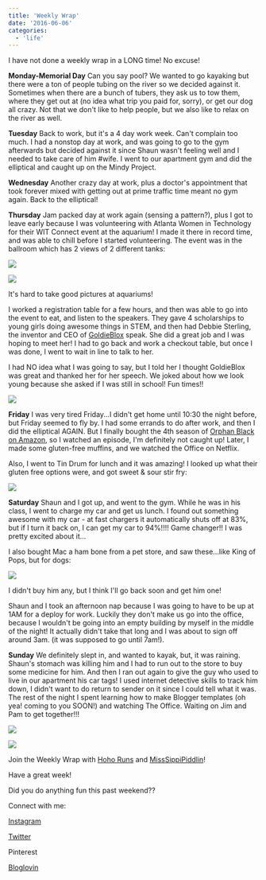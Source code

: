 ```yaml
---
title: 'Weekly Wrap'
date: '2016-06-06'
categories:
  - 'life'
---
```


I have not done a weekly wrap in a LONG time! No excuse!

**Monday-Memorial Day** Can you say pool? We wanted to go kayaking but there were a ton of people tubing on the river so we decided against it. Sometimes when there are a bunch of tubers, they ask us to tow them, where they get out at (no idea what trip you paid for, sorry), or get our dog all crazy. Not that we don't like to help people, but we also like to relax on the river as well.

**Tuesday** Back to work, but it's a 4 day work week. Can't complain too much. I had a nonstop day at work, and was going to go to the gym afterwards but decided against it since Shaun wasn't feeling well and I needed to take care of him #wife. I went to our apartment gym and did the elliptical and caught up on the Mindy Project.

**Wednesday** Another crazy day at work, plus a doctor's appointment that took forever mixed with getting out at prime traffic time meant no gym again. Back to the elliptical!

**Thursday** Jam packed day at work again (sensing a pattern?), plus I got to leave early because I was volunteering with Atlanta Women in Technology for their WIT Connect event at the aquarium! I made it there in record time, and was able to chill before I started volunteering. The event was in the ballroom which has 2 views of 2 different tanks:

[![](images/20160602_164149.jpg)](https://1.bp.blogspot.com/-StQn3jZeUY0/V1V5Dn4qxjI/AAAAAAABXKY/7u0sEbuuuck0pynVyfK7HIlM15f6uT7IACKgB/s1600/20160602_164149.jpg)



[![](images/IMG_20160602_174214.jpg)](https://4.bp.blogspot.com/-G9C0CFoVrMw/V1V5LSeOCyI/AAAAAAABXKg/mJuK_LMbITI2KXGCsah0ZTdgRKpMqJv6gCKgB/s1600/IMG_20160602_174214.jpg)

It's hard to take good pictures at aquariums!

I worked a registration table for a few hours, and then was able to go into the event to eat, and listen to the speakers. They gave 4 scholarships to young girls doing awesome things in STEM, and then had Debbie Sterling, the inventor and CEO of [GoldieBlox](http://www.goldieblox.com/) speak. She did a great job and I was hoping to meet her! I had to go back and work a checkout table, but once I was done, I went to wait in line to talk to her.

I had NO idea what I was going to say, but I told her I thought GoldieBlox was great and thanked her for her speech. We joked about how we look young because she asked if I was still in school! Fun times!!

[![](images/IMG_20160602_224226.jpg)](https://1.bp.blogspot.com/-cNi2esroyJo/V1V6cdL5JkI/AAAAAAABXKs/NFtV6bHK4RUgeCX3oz1xy0uiMEQEQZLewCKgB/s1600/IMG_20160602_224226.jpg)

**Friday** I was very tired Friday...I didn't get home until 10:30 the night before, but Friday seemed to fly by. I had some errands to do after work, and then I did the elliptical AGAIN. But I finally bought the 4th season of [Orphan Black on Amazon](https://www.amazon.com/The-Collapse-of-Nature/dp/B01D5J0IT0/ref=sr_1_1/ref=sr_1_1?_encoding=UTF8&keywords=orphan%20black%20season%204&qid=1465219804&sr=8-1), so I watched an episode, I'm definitely not caught up! Later, I made some gluten-free muffins, and we watched the Office on Netflix.

Also, I went to Tin Drum for lunch and it was amazing! I looked up what their gluten free options were, and got sweet & sour stir fry:

[![](images/20160603_134811-01.jpeg)](https://4.bp.blogspot.com/-bPDQVhwKTxI/V1V9HTCSilI/AAAAAAABXLA/dIm6_kgclE8i4JYyPgG08BkGqk8AWPHQgCKgB/s1600/20160603_134811-01.jpeg)

**Saturday** Shaun and I got up, and went to the gym. While he was in his class, I went to charge my car and get us lunch. I found out something awesome with my car - at fast chargers it automatically shuts off at 83%, but if I turn it back on, I can get my car to 94%!!!! Game changer!! I was pretty excited about it...

I also bought Mac a ham bone from a pet store, and saw these...like King of Pops, but for dogs:

[![](images/IMG_20160604_220127.jpg)](https://4.bp.blogspot.com/-iRGu-xkS1Ug/V1V80ATqh2I/AAAAAAABXK4/-ThVNLbcmXMg7iFCAUKkyisaC54fWv2sQCKgB/s1600/IMG_20160604_220127.jpg)

I didn't buy him any, but I think I'll go back soon and get him one!

Shaun and I took an afternoon nap because I was going to have to be up at 1AM for a deploy for work. Luckily they don't make us go into the office, because I wouldn't be going into an empty building by myself in the middle of the night! It actually didn't take that long and I was about to sign off around 3am. (it was supposed to go until 7am!).

**Sunday** We definitely slept in, and wanted to kayak, but, it was raining. Shaun's stomach was killing him and I had to run out to the store to buy some medicine for him. And then I ran out again to give the guy who used to live in our apartment his car tags! I used internet detective skills to track him down, I didn't want to do return to sender on it since I could tell what it was. The rest of the night I spent learning how to make Blogger templates (oh yea! coming to you SOON!) and watching The Office. Waiting on Jim and Pam to get together!!!

[![](images/IMG_20160605_155203.jpg)](https://2.bp.blogspot.com/-LrALnPw-wp8/V1V9Mek32pI/AAAAAAABXLI/9B-Io4pTkhwTDZ7r84H2lZOz2R3VbQ0yQCKgB/s1600/IMG_20160605_155203.jpg)

[![](images/WeeklyWrap.jpg)](https://2.bp.blogspot.com/-7r-do0j0IY4/VcO0gTqEiUI/AAAAAAAABmw/WEjF7v2xsy0/s320/WeeklyWrap.jpg)

Join the Weekly Wrap with [Hoho Runs](https://hohoruns.blogspot.com/) and [MissSippiPiddlin](http://www.misssippipiddlin.com/)!

Have a great week!

Did you do anything fun this past weekend??

Connect with me:

[Instagram](https://www.instagram.com/codebikerun/)

[Twitter](https://twitter.com/kaleighcodes)

Pinterest

[Bloglovin](https://www.bloglovin.com/blogs/codebikerun-12713491)
